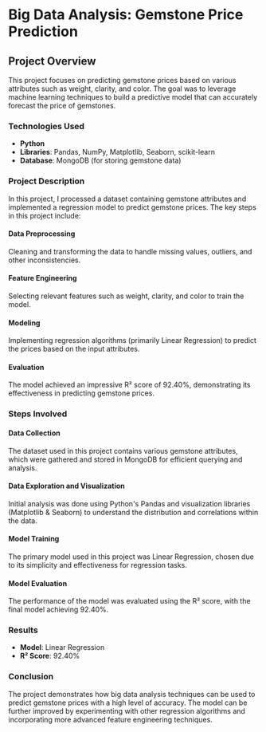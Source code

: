# Big Data Analysis: Gemstone Price Prediction

## Project Overview
This project focuses on predicting gemstone prices based on various attributes such as weight, clarity, and color. The goal was to leverage machine learning techniques to build a predictive model that can accurately forecast the price of gemstones.

### Technologies Used
- **Python**
- **Libraries**: Pandas, NumPy, Matplotlib, Seaborn, scikit-learn
- **Database**: MongoDB (for storing gemstone data)

### Project Description
In this project, I processed a dataset containing gemstone attributes and implemented a regression model to predict gemstone prices. The key steps in this project include:

#### Data Preprocessing
Cleaning and transforming the data to handle missing values, outliers, and other inconsistencies.

#### Feature Engineering
Selecting relevant features such as weight, clarity, and color to train the model.

#### Modeling
Implementing regression algorithms (primarily Linear Regression) to predict the prices based on the input attributes.

#### Evaluation
The model achieved an impressive R² score of 92.40%, demonstrating its effectiveness in predicting gemstone prices.

### Steps Involved
#### Data Collection
The dataset used in this project contains various gemstone attributes, which were gathered and stored in MongoDB for efficient querying and analysis.

#### Data Exploration and Visualization
Initial analysis was done using Python's Pandas and visualization libraries (Matplotlib & Seaborn) to understand the distribution and correlations within the data.

#### Model Training
The primary model used in this project was Linear Regression, chosen due to its simplicity and effectiveness for regression tasks.

#### Model Evaluation
The performance of the model was evaluated using the R² score, with the final model achieving 92.40%.

### Results
- **Model**: Linear Regression
- **R² Score**: 92.40%

### Conclusion
The project demonstrates how big data analysis techniques can be used to predict gemstone prices with a high level of accuracy. The model can be further improved by experimenting with other regression algorithms and incorporating more advanced feature engineering techniques.





